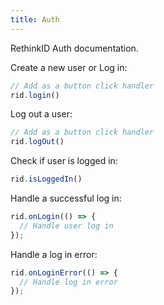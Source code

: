 ```yaml
---
title: Auth
---
```


RethinkID Auth documentation.

Create a new user or Log in:

```js
// Add as a button click handler
rid.login()
```

Log out a user:

```js
// Add as a button click handler
rid.logOut()
```

Check if user is logged in:

```js
rid.isLoggedIn()
```

Handle a successful log in:

```js
rid.onLogin(() => {
  // Handle user log in
});
```

Handle a log in error:

```js
rid.onLoginError(() => {
  // Handle log in error
});
```
